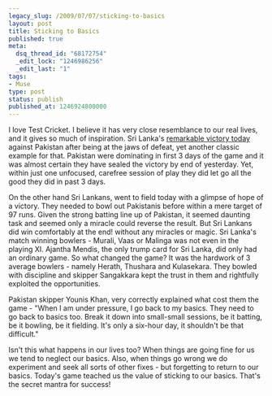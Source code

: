 ```yaml
---
legacy_slug: /2009/07/07/sticking-to-basics
layout: post
title: Sticking to Basics
published: true
meta:
  dsq_thread_id: "68172754"
  _edit_lock: "1246986256"
  _edit_last: "1"
tags:
- Muse
type: post
status: publish
published_at: 1246924800000
---
```

I love Test Cricket. I believe it has very close resemblance to our real lives, and it gives so much of inspiration. Sri Lanka's <a href="http://www.cricinfo.com/slvpak2009/content/current/story/413084.html">remarkable victory today</a> against Pakistan after being at the jaws of defeat, yet another classic example for that. Pakistan were dominating in first 3 days of the game and it was almost certain they have sealed the victory by end of yesterday. Yet, within just one unfocused, carefree session of play they did let go all the good they did in past 3 days.

On the other hand Sri Lankans, went to field today with a glimpse of hope of a victory. They needed to bowl out Pakistanis before within a mere target of 97 runs. Given the strong batting line up of Pakistan, it seemed daunting task and seemed only a miracle could reverse the result. But Sri Lankans did win comfortably at the end! without any miracles or magic. Sri Lanka's match winning bowlers - Murali, Vaas or Malinga was not even in the playing XI. Ajantha Mendis, the only trump card for Sri Lanka, did only had an ordinary game. So what changed the game? It was the hardwork of 3 average bowlers - namely Herath, Thushara and Kulasekara. They bowled with discipline and skipper Sangakkara kept the trust in them and rightfully exploited the opportunities.

Pakistan skipper Younis Khan, very correctly explained what cost them the game - "When I am under pressure, I go back to my basics. They need to go back to basics too. Break it down into small-small sessions, be it batting, be it bowling, be it fielding. It's only a six-hour day, it shouldn't be that difficult."

Isn't this what happens in our lives too? When things are going fine for us we tend to neglect our basics. Also, when things go wrong we do experiment and seek all sorts of other fixes - but forgetting to return to our basics. Today's game teached us the value of sticking to our basics. That's the secret mantra for success!
